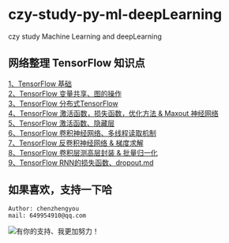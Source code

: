 # czy-study-py-ml-deepLearning

czy study Machine Learning and deepLearning

## 网络整理 TensorFlow 知识点
[1、TensorFlow 基础](基础.md)               
[2、TensorFlow 变量共享、图的操作](note-book/md/变量共享、图的操作.md)           
[3、TensorFlow 分布式TensorFlow](note-book/md/分布式TensorFlow.md)           
[4、TensorFlow 激活函数，损失函数，优化方法 & Maxout 神经网络](note-book/md/激活函数、神经网络.md)       
[5、TensorFlow 激活函数、隐藏层](note-book/md/激活函数、隐藏层.md)          
[6、TensorFlow 卷积神经网络、多线程读取机制](note-book/md/卷积神经网络、多线程读取机制.md)          
[7、TensorFlow 反卷积神经网络 & 梯度求解](note-book/md/反卷积神经网络、梯度求解.md)          
[8、TensorFlow 卷积层测高层封装 & 批量归一化](note-book/md/卷积层测高层封装、批量归一化.md)          
[9、TensorFlow RNN的损失函数、dropout.md](note-book/md/RNN的损失函数、dropout.md)           


## 如果喜欢，支持一下哈

    Author: chenzhengyou
    mail: 649954910@qq.com

![](https://github.com/andyczy/czy-study-deepLearning/blob/master/vxz.jpg "有你的支持、我更加努力！")
